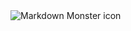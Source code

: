 <img src="https://media-exp1.licdn.com/dms/image/C5616AQEHzfuJO4nkEA/profile-displaybackgroundimage-shrink_200_800/0/1644275139653?e=1663804800&v=beta&t=UuGrf-WQsgjihFssUADXrWzyx8opjBd6mmbgaH0kbEQ" alt="Markdown Monster icon" />

<!--
**Sverine/Sverine** is a ✨ _special_ ✨ repository because its `README.md` (this file) appears on your GitHub profile.

Here are some ideas to get you started:

- 🔭 I’m currently working on ...
- 🌱 I’m currently learning ...
- 👯 I’m looking to collaborate on ...
- 🤔 I’m looking for help with ...
- 💬 Ask me about ...
- 📫 How to reach me: ...
- 😄 Pronouns: ...
- ⚡ Fun fact: ...
-->
